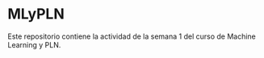 # MLyPLN
Este repositorio contiene la actividad de la semana 1 del curso de Machine Learning y PLN.
